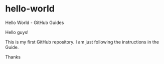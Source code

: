 # hello-world
Hello World - GitHub Guides


Hello guys!

This is my first GitHub repository.
I am just following the instructions in the Guide.

Thanks
